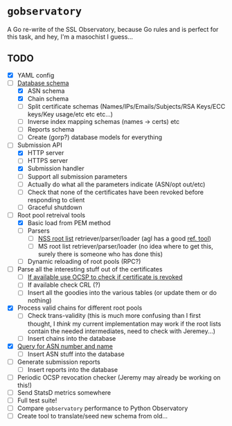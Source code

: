 # `gobservatory`

A Go re-write of the SSL Observatory, because Go rules and is perfect for this task, and
hey, I'm a masochist I guess...

## TODO

- [x] YAML config
- [ ] [Database schema](https://github.com/rolandshoemaker/gobservatory/blob/master/schema.sql)
  - [x] ASN schema
  - [x] Chain schema
  - [ ] Split certificate schemas (Names/IPs/Emails/Subjects/RSA Keys/ECC keys/Key usage/etc etc etc...)
  - [ ] Inverse index mapping schemas (names -> certs) etc
  - [ ] Reports schema
  - [ ] Create (gorp?) database models for everything
- [ ] Submission API
  - [x] HTTP server
  - [ ] HTTPS server
  - [x] Submission handler
  - [ ] Support all submission parameters
  - [ ] Actually do what all the parameters indicate (ASN/opt out/etc)
  - [ ] Check that none of the certificates have been revoked before responding to client
  - [ ] Graceful shutdown
- [ ] Root pool retreival tools
  - [x] Basic load from PEM method
  - [ ] Parsers
    - [ ] [NSS root list](https://hg.mozilla.org/mozilla-central/raw-file/tip/security/nss/lib/ckfw/builtins/certdata.txt) retriever/parser/loader (agl has a good [ref. tool](https://github.com/agl/extract-nss-root-certs))
    - [ ] MS root list retriever/parser/loader (no idea where to get this, surely there is someone who has done this)
  - [ ] Dynamic reloading of root pools (RPC?)
- [ ] Parse all the interesting stuff out of the certificates
  - [ ] [If available use OCSP to check if certificate is revoked](https://github.com/rolandshoemaker/gobservatory/blob/master/external/ocspChecker/ocsp.go)
  - [ ] If available check CRL (?)
  - [ ] Insert all the goodies into the various tables (or update them or do nothing)
- [x] Process valid chains for different root pools
  - [ ] Check trans-validity (this is much more confusing than I first thought, I *think* my current implementation may work if the root lists contain the needed intermediates, need to check with Jeremey...)
  - [ ] Insert chains into the database
- [x] [Query for ASN number and name](https://github.com/rolandshoemaker/gobservatory/blob/master/external/asnFinder/asn.go)
  - [ ] Insert ASN stuff into the database
- [ ] Generate submission reports
  - [ ] Insert reports into the database
- [ ] Periodic OCSP revocation checker (Jeremy may already be working on this!)
- [ ] Send StatsD metrics somewhere
- [ ] Full test suite!
- [ ] Compare `gobservatory` performance to Python Observatory
- [ ] Create tool to translate/seed new schema from old...
